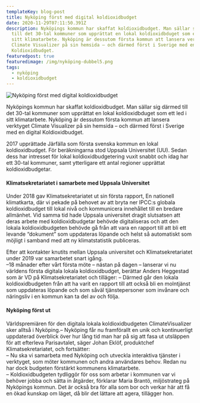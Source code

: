 ```yaml
---
templateKey: blog-post
title: Nyköping först med digital koldioxidbudget
date: 2020-11-29T07:11:50.391Z
description: Nyköpings kommun har skaffat koldioxidbudget. Man sällar sig därmed
  till det 30-tal kommuner som upprättat en lokal koldioxidbduget som ett led i
  sitt klimatarbete. Nyköping är dessutom första kommun att lansera verktyget
  Climate Visualizer på sin hemsida – och därmed först i Sverige med en digital
  Koldioxidbudget.
featuredpost: true
featuredimage: /img/nyköping-dubbel5.png
tags:
  - nyköping
  - koldioxidbudget
---
```

![Nyköping först med digital koldioxidbudget](/img/nyköping-dubbel5.png "Nyköping först med digital koldioxidbudget")

Nyköpings kommun har skaffat koldioxidbudget. Man sällar sig därmed till det 30-tal kommuner som upprättat en lokal koldioxidbduget som ett led i sitt klimatarbete. Nyköping är dessutom första kommun att lansera verktyget Climate Visualizer på sin hemsida – och därmed först i Sverige med en digital Koldioxidbudget.

2017 upprättade Järfälla som första svenska kommun en lokal koldioxidbudget. För beräkningarna stod Uppsala Universitet (UU). Sedan dess har intresset för lokal koldioxidbudgetering vuxit snabbt och idag har ett 30-tal kommuner, samt ytterligare ett antal regioner upprättat koldioxidbudgetar. 

#### Klimatsekretariatet i samarbete med Uppsala Universitet

Under 2018 gav Klimatsekretariatet ut sin första rapport, En nationell klimatkarta, där vi pekade på behovet av att bryta ner IPCC:s globala koldioxidbudget till lokal nivå och kommunicera innehållet till en bredare allmänhet. Vid samma tid hade Uppsala universitet dragit slutsatsen att deras arbete med koldioxidbudgetar behövde digitaliseras och att den lokala koldioxidbudgeten behövde gå från att vara en rapport till att bli ett levande “dokument” som uppdateras löpande och helst så automatiskt som möjligt i samband med att ny klimatstatistik publiceras. 

Efter att kontakter knutits mellan Uppsala universitet och Klimatsekretariatet under 2019 var samarbetet snart igång. \
–18 månader efter vårt första möte – nästan på dagen – lanserar vi nu världens första digitala lokala koldioxidbudget, berättar Anders Heggestad som är VD på Klimatsekretariatet och tilläger: – Därmed går den lokala koldioxidbudgeten från att ha varit en rapport till att också bli en molntjänst som uppdateras löpande och som såväl tjänstepersoner som invånare och näringsliv i en kommun kan ta del av och följa. 

#### Nyköping först ut

Världspremiären för den digitala lokala koldioxidbudgeten ClimateVisualizer sker alltså i Nyköping.– Nyköping får nu framförallt en unik och kontinuerligt uppdaterad överblick över hur lång tid man har på sig att fasa ut utsläppen för att efterleva Parisavtalet, säger Johan Eklöf, produktchef Klimatsekretariatet, och fortsätter:\
– Nu ska vi samarbeta med Nyköping och utveckla interaktiva tjänster i verktyget, som möter kommunen och andra användares behov. Redan nu har dock budgeten förstärkt kommunens klimatarbete. \
– Koldioxidbudgeten tydliggör för oss som arbetar i kommunen var vi behöver jobba och sätta in åtgärder, förklarar Maria Brantö, miljöstrateg på Nyköpings kommun. Det är också bra för alla som bor och verkar här att få en ökad kunskap om läget, då blir det lättare att agera, tillägger hon.